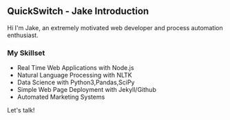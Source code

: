 ## QuickSwitch - Jake Introduction

Hi I'm Jake, an extremely motivated web developer and process automation enthusiast. 

### My Skillset

- Real Time Web Applications with Node.js
- Natural Language Processing with NLTK 
- Data Science with Python3,Pandas,SciPy
- Simple Web Page Deployment with Jekyll/Github
- Automated Marketing Systems

Let's talk! 
 
